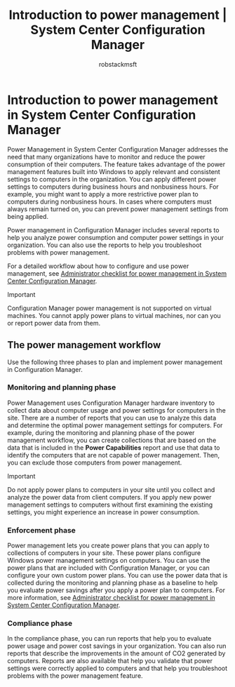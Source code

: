 ﻿---
title: "Introduction to power management | System Center Configuration Manager"
ms.custom: na
ms.date: 12/08/2015
ms.prod: configuration-manager
ms.reviewer: na
ms.suite: na
ms.technology:
  - configmgr-other
ms.tgt_pltfrm: na
ms.topic: article
ms.assetid: 3ddff2a7-99eb-4ef8-b969-f3f7f24053db
caps.latest.revision: 4
caps.handback.revision: 0
author: robstackmsft

---
# Introduction to power management in System Center Configuration Manager
Power Management in System Center Configuration Manager addresses the need that many organizations have to monitor and reduce the power consumption of their computers. The feature takes advantage of the power management features built into Windows to apply relevant and consistent settings to computers in the organization. You can apply different power settings to computers during business hours and nonbusiness hours. For example, you might want to apply a more restrictive power plan to computers during nonbusiness hours. In cases where computers must always remain turned on, you can prevent power management settings from being applied.  

 Power management in Configuration Manager includes several reports to help you analyze power consumption and computer power settings in your organization. You can also use the reports to help you troubleshoot problems with power management.  

 For a detailed workflow about how to configure and use power management, see [Administrator checklist for power management in System Center Configuration Manager](../../../../core/clients/manage/power/administrator-checklist-for-power-management.md).  

> [!IMPORTANT]  
>  Configuration Manager power management is not supported on virtual machines. You cannot apply power plans to virtual machines, nor can you or report power data from them.  

## The power management workflow  
 Use the following three phases to plan and implement power management in Configuration Manager.  

### Monitoring and planning phase  
 Power Management uses Configuration Manager hardware inventory to collect data about computer usage and power settings for computers in the site. There are a number of reports that you can use to analyze this data and determine the optimal power management settings for computers. For example, during the monitoring and planning phase of the power management workflow, you can create collections that are based on the data that is included in the **Power Capabilities** report and use that data to identify the computers that are not capable of power management. Then, you can exclude those computers from power management.  

> [!IMPORTANT]  
>  Do not apply power plans to computers in your site until you collect and analyze the power data from client computers. If you apply new power management settings to computers without first examining the existing settings, you might experience an increase in power consumption.  

### Enforcement phase  
 Power management lets you create power plans that you can apply to collections of computers in your site. These power plans configure Windows power management settings on computers. You can use the power plans that are included with Configuration Manager, or you can configure your own custom power plans. You can use the power data that is collected during the monitoring and planning phase as a baseline to help you evaluate power savings after you apply a power plan to computers. For more information, see [Administrator checklist for power management in System Center Configuration Manager](../../../../core/clients/manage/power/administrator-checklist-for-power-management.md).  

### Compliance phase  
 In the compliance phase, you can run reports that help you to evaluate power usage and power cost savings in your organization. You can also run reports that describe the improvements in the amount of CO2 generated by computers. Reports are also available that help you validate that power settings were correctly applied to computers and that help you troubleshoot problems with the power management feature.  

